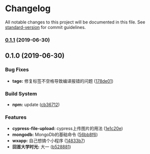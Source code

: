 # Changelog

All notable changes to this project will be documented in this file. See [standard-version](https://github.com/conventional-changelog/standard-version) for commit guidelines.

### [0.1.1](https://github.com/BinZhiZhu/MyBlogs/compare/v0.1.0...v0.1.1) (2019-06-30)



## 0.1.0 (2019-06-30)


### Bug Fixes

* **tage:** 修复标签不空格导致编译报错的问题 ([178de01](https://github.com/BinZhiZhu/MyBlogs/commit/178de01))


### Build System

* **npm:** update ([cb36712](https://github.com/BinZhiZhu/MyBlogs/commit/cb36712))


### Features

* **cypress-file-upload:** cypress上传图片的用法 ([1e1c20e](https://github.com/BinZhiZhu/MyBlogs/commit/1e1c20e))
* **mongodb:** MongoDb的基础命令 ([56bb8f6](https://github.com/BinZhiZhu/MyBlogs/commit/56bb8f6))
* **wxapp:** 自己想搞个小程序 ([14833b7](https://github.com/BinZhiZhu/MyBlogs/commit/14833b7))
* **回首大学时光:** 大一 ([b528881](https://github.com/BinZhiZhu/MyBlogs/commit/b528881))
